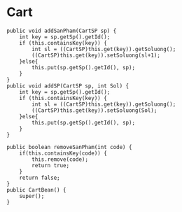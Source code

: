 # Cart

    public void addSanPham(CartSP sp) {
        int key = sp.getSp().getId();
        if (this.containsKey(key)) {
            int sl = ((CartSP)this.get(key)).getSoluong();
            ((CartSP)this.get(key)).setSoluong(sl+1);
        }else{
            this.put(sp.getSp().getId(), sp);
        }
    }
    public void addSP(CartSP sp, int Sol) {
        int key = sp.getSp().getId();
        if (this.containsKey(key)) {
            int sl = ((CartSP)this.get(key)).getSoluong();
            ((CartSP)this.get(key)).setSoluong(Sol);
        }else{
            this.put(sp.getSp().getId(), sp);
        }
    }
    
    public boolean removeSanPham(int code) {
        if(this.containsKey(code)) {
            this.remove(code);
            return true;
        }
        return false;
    }
    public CartBean() {
        super();
    }
